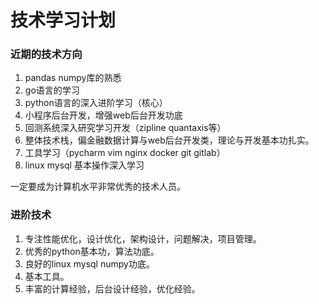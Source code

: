# 技术学习计划

### 近期的技术方向

1. pandas numpy库的熟悉
2. go语言的学习
3. python语言的深入进阶学习（核心）
4. 小程序后台开发，增强web后台开发功底
5. 回测系统深入研究学习开发（zipline quantaxis等）
6. 整体技术栈，偏金融数据计算与web后台开发类，理论与开发基本功扎实。
7. 工具学习（pycharm vim nginx docker git gitlab）
8. linux mysql 基本操作深入学习

一定要成为计算机水平非常优秀的技术人员。


### 进阶技术

1. 专注性能优化，设计优化，架构设计，问题解决，项目管理。
2. 优秀的python基本功，算法功底。
3. 良好的linux mysql numpy功底。
4. 基本工具。
5. 丰富的计算经验，后台设计经验，优化经验。

